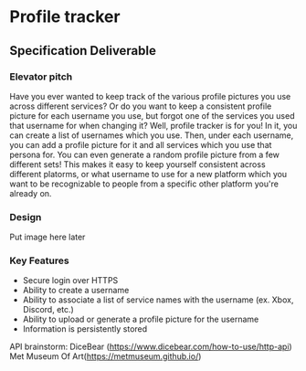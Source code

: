 # Profile tracker

## Specification Deliverable

### Elevator pitch
Have you ever wanted to keep track of the various profile pictures you use across different services? Or do you want to keep a consistent profile picture for each username you use, but forgot one of the services you used that username for when changing it? Well, profile tracker is for you! In it, you can create a list of usernames which you use. Then, under each username, you can add a profile picture for it and all services which you use that persona for. You can even generate a random profile picture from a few different sets! This makes it easy to keep yourself consistent across different platorms, or what username to use for a new platform which you want to be recognizable to people from a specific other platform you're already on.

### Design
Put image here later

### Key Features
* Secure login over HTTPS
* Ability to create a username
* Ability to associate a list of service names with the username (ex. Xbox, Discord, etc.)
* Ability to upload or generate a profile picture for the username
* Information is persistently stored

API brainstorm:
	DiceBear (https://www.dicebear.com/how-to-use/http-api)
 	Met Museum Of Art(https://metmuseum.github.io/)
